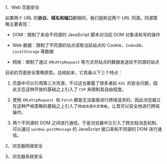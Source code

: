 1、Web 页面安全

如果两个 URL 的**协议、域名和端口**都相同，我们就称这两个 URL 同源。同源策略主要表现：

- DOM：限制了来自不同源的 JavaScript 脚本对当前 DOM 对象读和写的操作

- Web 数据：限制了不同源的站点读取当前站点的 Cookie、`IndexDB`、`LocalStorage` 等数据

- 网络：限制了通过 `XMLHttpRequest` 等方式将站点的数据发送给不同源的站点

目前的页面安全策略原型。总结起来，它具备以下三个特点：

1. 页面中可以引用第三方资源，不过这也暴露了很多诸如 `XSS `的安全问题，因此又在这种开放的基础之上引入了 `CSP` 来限制其自由程度。

2. 使用 `XMLHttpRequest `和 `Fetch` 都是无法直接进行跨域请求的，因此浏览器又在这种严格策略的基础之上引入了`跨域资源共享策略`，让其可以安全地进行跨域操作。

3. 两个不同源的 DOM 之间进行通信，于是浏览器中又引入了跨文档消息机制，可以通过 `window.postMessage` 的 JavaScript 接口来和不同源的 DOM 进行通信。



2、浏览器网络安全



3、浏览器系统安全